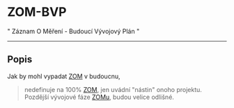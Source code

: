 # ZOM-BVP
" Záznam O Měření - Budoucí Vývojový Plán "

---

## Popis
Jak by mohl vypadat [ZOM](https://www.github.com/ondranedo/ZOM) v budoucnu,
> nedefinuje na 100% [ZOM](https://www.github.com/ondranedo/ZOM), jen uvádní "nástin" onoho projektu. Pozdější vývojové fáze [ZOMu](https://www.github.com/ondranedo/ZOM), budou velice odlišné.




